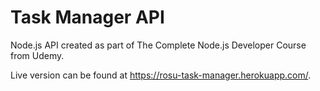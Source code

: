 # Task Manager API

Node.js API created as part of The Complete Node.js Developer Course from Udemy.

Live version can be found at https://rosu-task-manager.herokuapp.com/.
